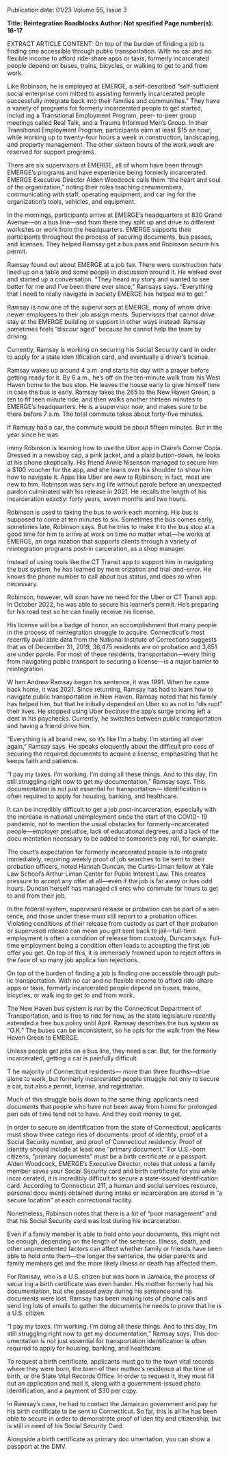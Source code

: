 Publication date: 01/23
Volume 55, Issue 3

**Title: Reintegration Roadblocks**
**Author:  Not specified**
**Page number(s): 16-17**

EXTRACT ARTICLE CONTENT:
On top of the burden 
of finding a job is 
finding one accessible 
through public 
transportation. With 
no car and no flexible 
income to afford 
ride-share apps 
or taxis, formerly 
incarcerated people 
depend on buses, 
trains, bicycles, or 
walking to get to and 
from work.


Like Robinson, he is employed at EMERGE, a 
self-described “self-sufficient social enterprise com­
mitted to assisting formerly incarcerated people 
successfully integrate back into their families and 
communities.” They have a variety of programs for 
formerly incarcerated people to get started, includ­
ing a Transitional Employment Program, peer-
to-peer group meetings called Real Talk, and a 
Trauma Informed Men’s Group. In their Transitional 
Employment Program, participants earn at least $15 
an hour, while working up to twenty-four hours 
a week in construction, landscaping, and property 
management. The other sixteen hours of the work 
week are reserved for support programs.


There are six supervisors at EMERGE, all of whom 
have been through EMERGE’s programs and have 
experience being formerly incarcerated. EMERGE 
Executive Director Alden Woodcock calls them “the 
heart and soul of the organization,” noting their roles 
teaching crewmembers, communicating 
with staff, operating equipment, and car­
ing for the organization’s tools, vehicles,
and equipment.


In the mornings, participants arrive 
at EMERGE’s headquarters at 830 Grand 
Avenue—on a bus line—and from there 
they split up and drive to different worksites 
or work from the headquarters. EMERGE 
supports their participants throughout the 
process of securing documents, bus passes, 
and licenses. They helped Ramsay get a bus 
pass and Robinson secure his permit.


Ramsay found out about EMERGE at 
a job fair. There were construction hats 
lined up on a table and some people in 
discussion around it. He walked over and 
started up a conversation. “They heard my 
story and wanted to see better for me and 
I’ve been there ever since,” Ramsays says. 
“Everything that I need to really navigate 
in society EMERGE has helped me to get.”


Ramsay is now one of the supervi­
sors at EMERGE, many of whom drive 
newer employees to their job assign­
ments. Supervisors that cannot drive 
stay at the EMERGE building or support in other 
ways instead. Ramsay sometimes feels “discour­
aged” because he cannot help the team by driving.


Currently, Ramsay is working on securing his 
Social Security card in order to apply for a state iden­
tification card, and eventually a driver’s license.


Ramsay wakes up around 4 a.m. and starts his 
day with a prayer before getting ready for it. By 6 a.m., 
he’s off on the ten-minute walk from his West Haven 
home to the bus stop. He leaves the house early to 
give himself time in case the bus is early. Ramsay 
takes the 265 to the New Haven Green, a ten to fif­
teen minute ride, and then walks another thirteen 
minutes to EMERGE’s headquarters. He is a supervisor 
now, and makes sure to be there before 7 a.m. The 
total commute takes about forty-five minutes.


If Ramsay had a car, the commute would be 
about fifteen minutes. But in the year since he was 


immy Robinson is learning how to use 
the Uber app in Claire’s Corner Copia. 
Dressed in a newsboy cap, a pink jacket, and 
a plaid button-down, he looks at his phone 
skeptically. His friend Annie Nisenson 
managed to secure him a $100 voucher for the app, 
and she leans over his shoulder to show him how 
to navigate it. Apps like Uber are new to Robinson; 
in fact, most are new to him. Robinson was serv­
ing life without parole before an unexpected pardon 
culminated with his release in 2021. He recalls the 
length of his incarceration exactly: forty years, seven 
months and two hours.


Robinson is used to taking the bus to work each 
morning. His bus is supposed to come at ten minutes 
to six. Sometimes the bus comes early, sometimes 
late, Robinson says. But he tries to make it to the 
bus stop at a good time for him to arrive at work on 
time no matter what—he works at EMERGE, an orga­
nization that supports clients through a 
variety of reintegration programs post-in­
carceration, as a shop manager.


Instead of using tools like the CT 
Transit app to support him in navigating 
the bus system, he has learned by mem­
orization and trial-and-error. He knows 
the phone number to call about bus status, 
and does so when necessary.


Robinson, however, will soon have no 
need for the Uber or CT Transit app. In 
October 2022, he was able to secure his 
learner’s permit. He’s preparing for his road 
test so he can finally receive his license.


His license will be a badge of honor, 
an accomplishment that many people in 
the process of reintegration struggle to 
acquire. Connecticut’s most recently avail­
able data from the National Institute of 
Corrections suggests that as of December 
31, 2019, 36,475 residents are on probation 
and 3,651 are under parole. For most of 
these residents, transportation—every­
thing from navigating public transport 
to securing a license—is a major barrier
to reintegration.


W
hen Andrew Ramsay began his sentence,
it was 1991. When he came back home, it was 2021.
Since returning, Ramsay has had to learn how 
to navigate public transportation in New Haven. 
Ramsay noted that his family has helped him, but 
that he initially depended on Uber so as not to “dis­
rupt” their lives. He stopped using Uber because 
the app’s surge pricing left a dent in his paychecks. 
Currently, he switches between public transportation 
and having a friend drive him.


“Everything is all brand new, so it’s like I’m 
a baby. I’m starting all over again,” Ramsay says. 
He speaks eloquently about the difficult pro­
cess of securing the required documents to 
acquire a license, emphasizing that he keeps faith
and patience.


“I pay my taxes. I’m 
working. I’m doing 
all these things.
And to this day, I’m 
still struggling 
right now to get my 
documentation,” 
Ramsay says. This 
documentation is 
not just essential for 
transportation—
identification is often 
required to apply for 
housing, banking, 
and healthcare.


It can be incredibly difficult to get a job 
post-incarceration, especially with the increase in 
national unemployment since the start of the COVID-
19 pandemic, not to mention the usual obstacles for 
formerly-incarcerated people—employer prejudice, 
lack of educational degrees, and a lack of the docu­
mentation necessary to be added to someone’s pay­
roll, for example.


The court’s expectation for formerly incarcerated 
people is to integrate immediately, requiring weekly 
proof of job searches to be sent to their probation 
officers, noted Hannah Duncan, the Curtis-Liman 
fellow at Yale Law School’s Arthur Liman Center for 
Public Interest Law. This creates pressure to accept 
any offer at all—even if the job is far away or has odd 
hours. Duncan herself has managed cli­
ents who commute for hours to get to and 
from their job.


In the federal system, supervised 
release or probation can be part of a sen­
tence, and those under these must still 
report to a probation officer. Violating 
conditions of their release from custody 
as part of their probation or supervised 
release can mean you get sent back to 
jail—full-time employment is often 
a condition of release from custody, 
Duncan says. Full-time employment 
being a condition often leads to accepting 
the first job offer you get. On top of this, 
it is immensely frowned upon to reject 
offers in the face of so many job applica­
tion rejections.


On top of the burden of finding a job 
is finding one accessible through pub­
lic transportation. With no car and no 
flexible income to afford ride-share apps 
or taxis, formerly incarcerated people 
depend on buses, trains, bicycles, or walk­
ing to get to and from work. 


The New Haven bus system is run by 
the Connecticut Department of Transportation, and 
is free to ride for now, as the state legislature recently 
extended a free bus policy until April. Ramsay 
describes the bus system as “O.K.” The buses can be 
inconsistent, so he opts for the walk from the New 
Haven Green to EMERGE.


Unless people get jobs on a bus line, they need a 
car. But, for the formerly incarcerated, getting a car is 
painfully difficult.


T
he majority of Connecticut residents—
more than three fourths—drive alone to 
work, but formerly incarcerated people struggle 
not only to secure a car, but also a permit, license,
and registration. 


Much of this struggle boils down to the same 
thing: applicants need documents that people who 
have not been away from home for prolonged peri­
ods of time tend not to have. And they cost money 
to get.


In order to secure an identification from the state 
of Connecticut, applicants must show three catego­
ries of documents: proof of identity, proof of a Social 
Security number, and proof of Connecticut residency. 
Proof of identity should include at least one 
“primary document.” For U.S.-born citizens, “primary 
documents” must be a birth certificate or a passport. 
Alden Woodcock, EMERGE’s Executive Director, 
notes that unless a family member saves your Social 
Security card and birth certificate for you while incar­
cerated, it is incredibly difficult to secure a state-issued 
identification card. According to Connecticut 211, a 
human and social services resource, personal docu­
ments obtained during intake or incarceration are 
stored in “a secure location” at each correctional facility.


Nonetheless, Robinson notes that there is a 
lot of “poor management” and that his 
Social Security card was lost during his 
incarceration. 


Even if a family member is able to 
hold onto your documents, this might 
not be enough, depending on the length 
of the sentence. Illness, death, and other 
unprecedented factors can affect whether 
family or friends have been able to hold 
onto them—the longer the sentence, the 
older parents and family members get 
and the more likely illness or death has 
affected them.


For Ramsay, who is a U.S. citizen but 
was born in Jamaica, the process of secur­
ing a birth certificate was even harder. His 
mother formerly had his documentation, 
but she passed away during his sentence 
and his documents were lost. Ramsay has 
been making lots of phone calls and send­
ing lots of emails to gather the documents 
he needs to prove that he is a U.S. citizen.


“I pay my taxes. I’m working. I’m 
doing all these things. And to this day, 
I’m still struggling right now to get my 
documentation,” Ramsay says. This doc­
umentation is not just essential for transportation 
identification is often required to apply for housing, 
banking, and healthcare.


To request a birth certificate, applicants must go 
to the town vital records where they were born, the 
town of their mother’s residence at the time of birth, 
or the State Vital Records Office. In order to request 
it, they must fill out an application and mail it, along 
with a government-issued photo identification, and a 
payment of $30 per copy. 


In Ramsay’s case, he had to contact the Jamaican 
government and pay for his birth certificate to be 
sent to Connecticut. So far, this is all he has been 
able to secure in order to demonstrate proof of iden­
tity and citizenship, but is still in need of his Social 
Security Card. 


Alongside a birth certificate as primary doc­
umentation, you can show a passport at the DMV.